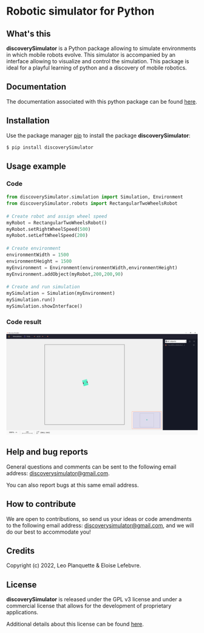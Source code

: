 # Robotic simulator for Python

## What's this
**discoverySimulator** is a Python package allowing to simulate environments in which mobile robots evolve. This simulator is accompanied by an interface allowing to visualize and control the simulation. This package is ideal for a playful learning of python and a discovery of mobile robotics.

## Documentation
The documentation associated with this python package can be found [here](https://discoverysimulator.github.io/).

## Installation

Use the package manager [pip](https://pip.pypa.io/en/stable/) to install the package  **discoverySimulator**:

```bash
$ pip install discoverySimulator
```

## Usage example

### Code
```python
from discoverySimulator.simulation import Simulation, Environment
from discoverySimulator.robots import RectangularTwoWheelsRobot

# Create robot and assign wheel speed
myRobot = RectangularTwoWheelsRobot()
myRobot.setRightWheelSpeed(500)
myRobot.setLeftWheelSpeed(200)

# Create environment
environmentWidth = 1500
environmentHeight = 1500
myEnvironment = Environment(environmentWidth,environmentHeight)
myEnvironment.addObject(myRobot,200,200,90)

# Create and run simulation 
mySimulation = Simulation(myEnvironment)
mySimulation.run()
mySimulation.showInterface()
```
### Code result 
![screenshot](https://github.com/discoverySimulator/discoverySimulatorPythonPackage/blob/main/code_result.png?raw=true)

## Help and bug reports
General questions and comments can be sent to the following email address: [discoverysimulator@gmail.com](mailto:discoverysimulator@gmail.com).

You can also report bugs at this same email address.

## How to contribute
We are open to contributions, so send us your ideas or code amendments to the following email address: [discoverysimulator@gmail.com](mailto:discoverysimulator@gmail.com), and we will do our best to accommodate you!

## Credits
Copyright (c) 2022, Leo Planquette & Eloise Lefebvre.

## License
**discoverySimulator** is released under the GPL v3 license and under a commercial license that allows for the development of proprietary applications.

Additional details about this license can be found [here](https://choosealicense.com/licenses/gpl-3.0/).
